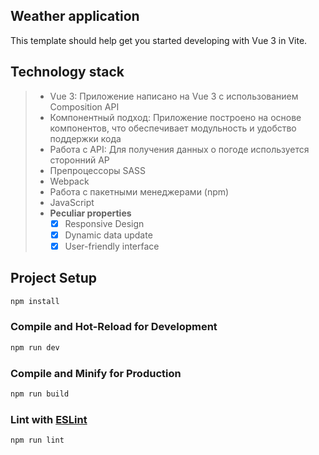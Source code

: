 ## Weather application

This template should help get you started developing with Vue 3 in Vite.

## Technology stack
> - Vue 3: Приложение написано на Vue 3 с использованием Composition API
> - Компонентный подход: Приложение построено на основе компонентов, что обеспечивает модульность и удобство поддержки кода
> - Работа с API: Для получения данных о погоде используется сторонний AP
> - Препроцессоры SASS
> - Webpack
> - Работа с пакетными менеджерами (npm)
> - JavaScript
> - **Peculiar properties**
>    - [x] Responsive Design
>    - [x] Dynamic data update
>    - [x] User-friendly interface

## Project Setup

```sh
npm install
```

### Compile and Hot-Reload for Development

```sh
npm run dev
```

### Compile and Minify for Production

```sh
npm run build
```

### Lint with [ESLint](https://eslint.org/)

```sh
npm run lint
```
